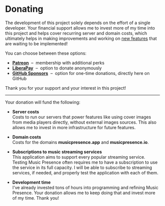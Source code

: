 # Donating

The development of this project solely depends
on the effort of a single developer.
Your financial support allows me to invest more of my time into this project
and helps cover recurring server and domain costs,
which ultimately helps in making improvements
and working on [new features](./documentation/roadmap.md) that are waiting to be implemented!

You can choose between these options:

* **[Patreon](https://www.patreon.com/musicpresence)**
  &nbsp;&ndash;&nbsp; membership with additional perks
* **[LiberaPay](https://liberapay.com/jonasvandenberg)**
  &nbsp;&ndash;&nbsp; option to donate anonymously
* **[GitHub Sponsors](https://github.com/sponsors/ungive)**
  &nbsp;&ndash;&nbsp; option for one-time donations, directly here on GitHub

Thank you for your support and your interest in this project!

---

Your donation will fund the following:

* **Server costs**  
  Costs to run our servers that power features
  like using cover images from media players directly,
  without external images sources.
  This also allows me to invest in more infrastructure for future features.

* **Domain costs**  
  Costs for the domains **musicpresence.app** and **musicpresence.io**.

* **Subscriptions to music streaming services**  
  This application aims to support every popular streaming service.
  Testing Music Presence often requires me to have a subscription
  to use the service in its full capacity.
  I will be able to subscribe to streaming services, if needed,
  and properly test the application with each of them.

* **Development time**  
  I've already invested tons of hours
  into programming and refining Music Presence.
  Your donation allows me to keep doing that and invest more of my time.
  Thank you!
